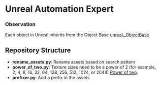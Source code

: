 # Unreal Automation Expert

### Observation


Each object in Unreal inherits from the Object Base [unreal._ObjectBase](https://dev.epicgames.com/documentation/en-us/unreal-engine/python-api/class/_ObjectBase?highlight=_objectbase&application_version=5.0)

## Repository Structure
- **rename_assets.py**: Rename assets based on search pattern
- **power_of_two.py**: Texture sizes need to be a power of 2
(for example, 2, 4, 8, 16, 32, 64, 128, 256, 512, 1024, or 2048) [Power of two](https://dev.epicgames.com/documentation/en-us/uefn/resizing-textures-in-unreal-editor-for-fortnite).
- **prefixer.py**: Add a prefix in the assets

